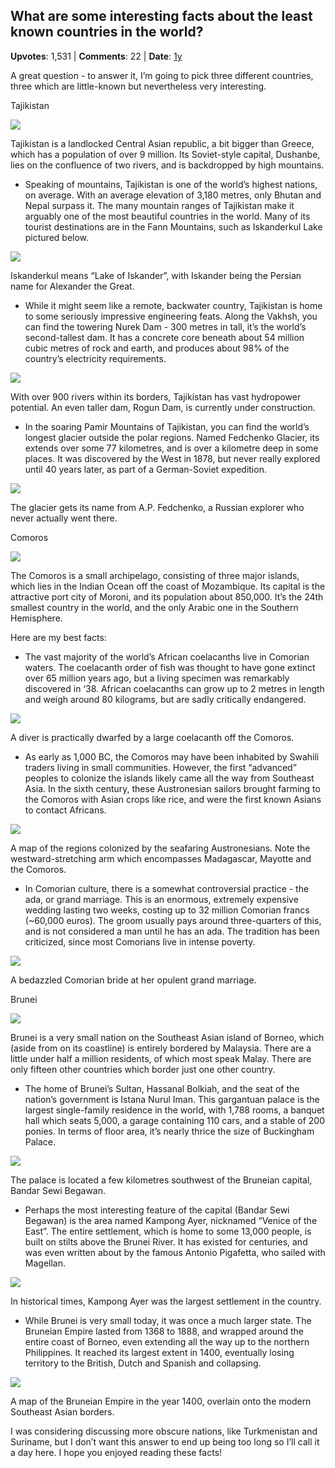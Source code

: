 ## What are some interesting facts about the least known countries in the world?
    
**Upvotes**: 1,531 | **Comments**: 22 | **Date**: [1y](https://www.quora.com/What-are-some-interesting-facts-about-the-least-known-countries-in-the-world/answer/Gary-Meaney)

A great question - to answer it, I’m going to pick three different countries, three which are little-known but nevertheless very interesting.

Tajikistan

![](https://qph.fs.quoracdn.net/main-qimg-f4399de2abcf2605ad89a1f62f308cf2-lq)

Tajikistan is a landlocked Central Asian republic, a bit bigger than Greece, which has a population of over 9 million. Its Soviet-style capital, Dushanbe, lies on the confluence of two rivers, and is backdropped by high mountains.

*   Speaking of mountains, Tajikistan is one of the world’s highest nations, on average. With an average elevation of 3,180 metres, only Bhutan and Nepal surpass it. The many mountain ranges of Tajikistan make it arguably one of the most beautiful countries in the world. Many of its tourist destinations are in the Fann Mountains, such as Iskanderkul Lake pictured below.

![](https://qph.fs.quoracdn.net/main-qimg-efdc0f699e4ae757e02d1701ddb6c173-lq)

Iskanderkul means “Lake of Iskander”, with Iskander being the Persian name for Alexander the Great.

*   While it might seem like a remote, backwater country, Tajikistan is home to some seriously impressive engineering feats. Along the Vakhsh, you can find the towering Nurek Dam - 300 metres in tall, it’s the world’s second-tallest dam. It has a concrete core beneath about 54 million cubic metres of rock and earth, and produces about 98% of the country’s electricity requirements.

![](https://qph.fs.quoracdn.net/main-qimg-35a0750a182bf0f2df652a685cfc2c2c-lq)

With over 900 rivers within its borders, Tajikistan has vast hydropower potential. An even taller dam, Rogun Dam, is currently under construction.

*   In the soaring Pamir Mountains of Tajikistan, you can find the world’s longest glacier outside the polar regions. Named Fedchenko Glacier, its extends over some 77 kilometres, and is over a kilometre deep in some places. It was discovered by the West in 1878, but never really explored until 40 years later, as part of a German-Soviet expedition.

![](https://qph.fs.quoracdn.net/main-qimg-66bdf358e72d6a7ca510aab2e7acd25c-lq)

The glacier gets its name from A.P. Fedchenko, a Russian explorer who never actually went there.

Comoros

![](https://qph.fs.quoracdn.net/main-qimg-743199950a69344850983887bc404758-pjlq)

The Comoros is a small archipelago, consisting of three major islands, which lies in the Indian Ocean off the coast of Mozambique. Its capital is the attractive port city of Moroni, and its population about 850,000. It’s the 24th smallest country in the world, and the only Arabic one in the Southern Hemisphere.

Here are my best facts:

*   The vast majority of the world’s African coelacanths live in Comorian waters. The coelacanth order of fish was thought to have gone extinct over 65 million years ago, but a living specimen was remarkably discovered in ‘38. African coelacanths can grow up to 2 metres in length and weigh around 80 kilograms, but are sadly critically endangered.

![](https://qph.fs.quoracdn.net/main-qimg-a7128f3947c2ae31c7d804b7fa25a217-lq)

A diver is practically dwarfed by a large coelacanth off the Comoros.

*   As early as 1,000 BC, the Comoros may have been inhabited by Swahili traders living in small communities. However, the first “advanced” peoples to colonize the islands likely came all the way from Southeast Asia. In the sixth century, these Austronesian sailors brought farming to the Comoros with Asian crops like rice, and were the first known Asians to contact Africans.

![](https://qph.fs.quoracdn.net/main-qimg-04e0ec60348dc2a800195b158f1f2232)

A map of the regions colonized by the seafaring Austronesians. Note the westward-stretching arm which encompasses Madagascar, Mayotte and the Comoros.

*   In Comorian culture, there is a somewhat controversial practice - the ada, or grand marriage. This is an enormous, extremely expensive wedding lasting two weeks, costing up to 32 million Comorian francs (~60,000 euros). The groom usually pays around three-quarters of this, and is not considered a man until he has an ada. The tradition has been criticized, since most Comorians live in intense poverty.

![](https://qph.fs.quoracdn.net/main-qimg-eff1772f0568c50719700617db5aa2b1-lq)

A bedazzled Comorian bride at her opulent grand marriage.

Brunei

![](https://qph.fs.quoracdn.net/main-qimg-ba0ecf4fef63375745cf835fe49180f5-lq)

Brunei is a very small nation on the Southeast Asian island of Borneo, which (aside from on its coastline) is entirely bordered by Malaysia. There are a little under half a million residents, of which most speak Malay. There are only fifteen other countries which border just one other country.

*   The home of Brunei’s Sultan, Hassanal Bolkiah, and the seat of the nation’s government is Istana Nurul Iman. This gargantuan palace is the largest single-family residence in the world, with 1,788 rooms, a banquet hall which seats 5,000, a garage containing 110 cars, and a stable of 200 ponies. In terms of floor area, it’s nearly thrice the size of Buckingham Palace.

![](https://qph.fs.quoracdn.net/main-qimg-1710427a4e191e4f1c7a1fbe6bf20778-lq)

The palace is located a few kilometres southwest of the Bruneian capital, Bandar Sewi Begawan.

*   Perhaps the most interesting feature of the capital (Bandar Sewi Begawan) is the area named Kampong Ayer, nicknamed “Venice of the East”. The entire settlement, which is home to some 13,000 people, is built on stilts above the Brunei River. It has existed for centuries, and was even written about by the famous Antonio Pigafetta, who sailed with Magellan.

![](https://qph.fs.quoracdn.net/main-qimg-a2005ce17edc9e18d153d9b56a84bd65-lq)

In historical times, Kampong Ayer was the largest settlement in the country.

*   While Brunei is very small today, it was once a much larger state. The Bruneian Empire lasted from 1368 to 1888, and wrapped around the entire coast of Borneo, even extending all the way up to the northern Philippines. It reached its largest extent in 1400, eventually losing territory to the British, Dutch and Spanish and collapsing.

![](https://qph.fs.quoracdn.net/main-qimg-5f98afd0ce50c6f21dce76dfbdec1889-pjlq)

A map of the Bruneian Empire in the year 1400, overlain onto the modern Southeast Asian borders.

I was considering discussing more obscure nations, like Turkmenistan and Suriname, but I don’t want this answer to end up being too long so I’ll call it a day here. I hope you enjoyed reading these facts!

